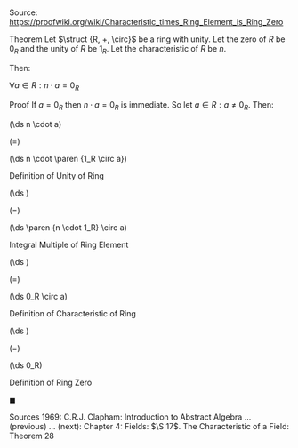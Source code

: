 # 

Source: https://proofwiki.org/wiki/Characteristic_times_Ring_Element_is_Ring_Zero

Theorem
Let $\struct {R, +, \circ}$ be a ring with unity.
Let the zero of $R$ be $0_R$ and the unity of $R$ be $1_R$.
Let the characteristic of $R$ be $n$.

Then:

$\forall a \in R: n \cdot a = 0_R$


Proof
If $a = 0_R$ then $n \cdot a = 0_R$ is immediate.
So let $a \in R: a \ne 0_R$.
Then:














\(\ds n \cdot a\)

\(=\)







\(\ds n \cdot \paren {1_R \circ a}\)





Definition of Unity of Ring














\(\ds \)

\(=\)







\(\ds \paren {n \cdot 1_R} \circ a\)





Integral Multiple of Ring Element














\(\ds \)

\(=\)







\(\ds 0_R \circ a\)





Definition of Characteristic of Ring














\(\ds \)

\(=\)







\(\ds 0_R\)





Definition of Ring Zero



$\blacksquare$


Sources
1969: C.R.J. Clapham: Introduction to Abstract Algebra ... (previous) ... (next): Chapter $4$: Fields: $\S 17$. The Characteristic of a Field: Theorem $28$




